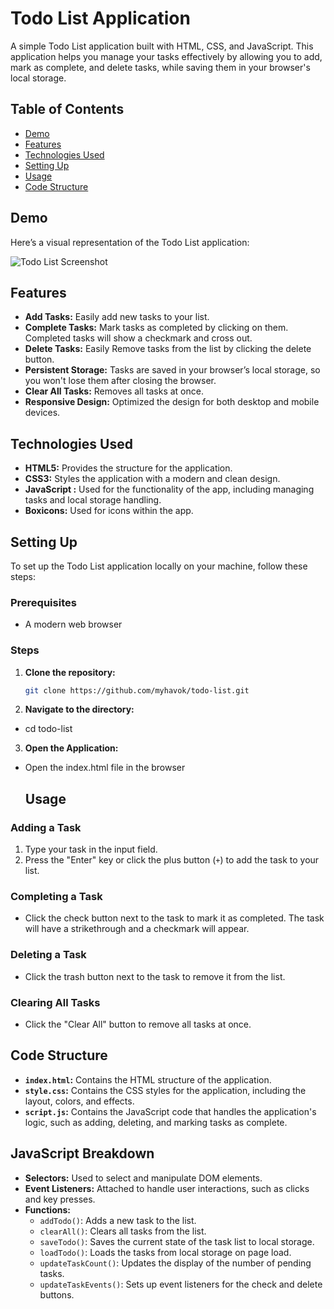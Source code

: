 # Todo List Application

A simple Todo List application built with HTML, CSS, and JavaScript. This application helps you manage your tasks effectively by allowing you to add, mark as complete, and delete tasks, while saving them in your browser's local storage.

## Table of Contents

- [Demo](#demo)
- [Features](#features)
- [Technologies Used](#technologies-used)
- [Setting Up](#setting-up)
- [Usage](#usage)
- [Code Structure](#code-structure)

## Demo

Here’s a visual representation of the Todo List application:

![Todo List Screenshot](todo-list-demo.png)

## Features

- **Add Tasks:** Easily add new tasks to your list.
- **Complete Tasks:** Mark tasks as completed by clicking on them. Completed tasks will show a checkmark and cross out.
- **Delete Tasks:** Easily Remove tasks from the list by clicking the delete button.
- **Persistent Storage:** Tasks are saved in your browser’s local storage, so you won't lose them after closing the browser.
- **Clear All Tasks:** Removes all tasks at once.
- **Responsive Design:** Optimized the design for both desktop and mobile devices.

## Technologies Used

- **HTML5:** Provides the structure for the application.
- **CSS3:** Styles the application with a modern and clean design.
- **JavaScript :** Used for the functionality of the app, including managing tasks and local storage handling.
- **Boxicons:** Used for icons within the app.

## Setting Up

To set up the Todo List application locally on your machine, follow these steps:

### Prerequisites

- A modern web browser 

### Steps

1. **Clone the repository:**

   ```bash
   git clone https://github.com/myhavok/todo-list.git

2. **Navigate to the directory:**
- cd todo-list
3. **Open the Application:**
- Open the index.html file in the browser
   ## Usage

### Adding a Task
1. Type your task in the input field.
2. Press the "Enter" key or click the plus button (`+`) to add the task to your list.

### Completing a Task
- Click the check button next to the task to mark it as completed. The task will have a strikethrough and a checkmark will appear.

### Deleting a Task
- Click the trash button next to the task to remove it from the list.

### Clearing All Tasks
- Click the "Clear All" button to remove all tasks at once.

## Code Structure

- **`index.html`:** Contains the HTML structure of the application.
- **`style.css`:** Contains the CSS styles for the application, including the layout, colors, and effects.
- **`script.js`:** Contains the JavaScript code that handles the application's logic, such as adding, deleting, and marking tasks as complete.

## JavaScript Breakdown

- **Selectors:** Used to select and manipulate DOM elements.
- **Event Listeners:** Attached to handle user interactions, such as clicks and key presses.
- **Functions:**
  - `addTodo()`: Adds a new task to the list.
  - `clearAll()`: Clears all tasks from the list.
  - `saveTodo()`: Saves the current state of the task list to local storage.
  - `loadTodo()`: Loads the tasks from local storage on page load.
  - `updateTaskCount()`: Updates the display of the number of pending tasks.
  - `updateTaskEvents()`: Sets up event listeners for the check and delete buttons.
